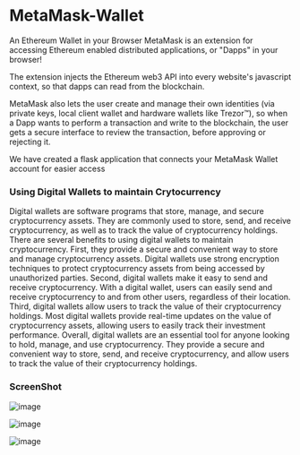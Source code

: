 # MetaMask-Wallet
An Ethereum Wallet in your Browser
MetaMask is an extension for accessing Ethereum enabled distributed applications, or "Dapps" in your browser!

The extension injects the Ethereum web3 API into every website's javascript context, so that dapps can read from the blockchain.

MetaMask also lets the user create and manage their own identities (via private keys, local client wallet and hardware wallets like Trezor™), so when a Dapp wants to perform a transaction and write to the blockchain, the user gets a secure interface to review the transaction, before approving or rejecting it.

We have created a flask application that connects your MetaMask Wallet account for easier access

### Using Digital Wallets to maintain Crytocurrency
Digital wallets are software programs that store, manage, and secure cryptocurrency assets. They are commonly used to store, send, and receive cryptocurrency, as well as to track the value of cryptocurrency holdings.
There are several benefits to using digital wallets to maintain cryptocurrency. First, they provide a secure and convenient way to store and manage cryptocurrency assets. Digital wallets use strong encryption techniques to protect cryptocurrency assets from being accessed by unauthorized parties.
Second, digital wallets make it easy to send and receive cryptocurrency. With a digital wallet, users can easily send and receive cryptocurrency to and from other users, regardless of their location.
Third, digital wallets allow users to track the value of their cryptocurrency holdings. Most digital wallets provide real-time updates on the value of cryptocurrency assets, allowing users to easily track their investment performance.
Overall, digital wallets are an essential tool for anyone looking to hold, manage, and use cryptocurrency. They provide a secure and convenient way to store, send, and receive cryptocurrency, and allow users to track the value of their cryptocurrency holdings.



### ScreenShot
![image](https://user-images.githubusercontent.com/73640313/211513666-08da1bc5-2657-41ea-975c-2f6c663653d1.png)

![image](https://user-images.githubusercontent.com/73640313/211513702-40147350-49df-4f93-9c41-48af31b87453.png)

![image](https://user-images.githubusercontent.com/73640313/211513843-98bc2864-04d0-4c94-972e-fca4c7fde2f1.png)
